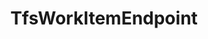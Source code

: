 ---
optionsClassName: TfsWorkItemEndpointOptions
optionsClassFullName: MigrationTools.Endpoints.TfsWorkItemEndpointOptions
configurationSamples:
- name: defaults
  description: 
  code: There are no defaults! Check the sample for options!
  sampleFor: MigrationTools.Endpoints.TfsWorkItemEndpointOptions
- name: sample
  description: 
  code: There is no sample, but you can check the classic below for a general feel.
  sampleFor: MigrationTools.Endpoints.TfsWorkItemEndpointOptions
- name: classic
  description: 
  code: >-
    {
      "$type": "TfsWorkItemEndpointOptions",
      "Organisation": null,
      "Project": null,
      "Query": null,
      "AuthenticationMode": "AccessToken",
      "AccessToken": null,
      "ReflectedWorkItemIdField": null,
      "LanguageMaps": null,
      "EndpointEnrichers": null
    }
  sampleFor: MigrationTools.Endpoints.TfsWorkItemEndpointOptions
description: missng XML code comments
className: TfsWorkItemEndpoint
typeName: Endpoints
architecture: 
options:
- parameterName: AccessToken
  type: String
  description: missng XML code comments
  defaultValue: missng XML code comments
- parameterName: AuthenticationMode
  type: AuthenticationMode
  description: missng XML code comments
  defaultValue: missng XML code comments
- parameterName: EndpointEnrichers
  type: List
  description: missng XML code comments
  defaultValue: missng XML code comments
- parameterName: LanguageMaps
  type: TfsLanguageMapOptions
  description: missng XML code comments
  defaultValue: missng XML code comments
- parameterName: Organisation
  type: String
  description: missng XML code comments
  defaultValue: missng XML code comments
- parameterName: Project
  type: String
  description: missng XML code comments
  defaultValue: missng XML code comments
- parameterName: Query
  type: QueryOptions
  description: missng XML code comments
  defaultValue: missng XML code comments
- parameterName: ReflectedWorkItemIdField
  type: String
  description: missng XML code comments
  defaultValue: missng XML code comments
status: missng XML code comments
processingTarget: missng XML code comments
classFile: /src/MigrationTools.Clients.TfsObjectModel/Endpoints/TfsWorkItemEndpoint.cs
optionsClassFile: /src/MigrationTools.Clients.TfsObjectModel/Endpoints/TfsWorkItemEndpointOptions.cs

redirectFrom:
- /Reference/Endpoints/TfsWorkItemEndpointOptions/
layout: reference
toc: true
permalink: /Reference/Endpoints/TfsWorkItemEndpoint/
title: TfsWorkItemEndpoint
categories:
- Endpoints
- 
topics:
- topic: notes
  path: /docs/Reference/Endpoints/TfsWorkItemEndpoint-notes.md
  exists: true
  markdown: >+
    The Work Item endpoint is super awesome.


    |Client  | WriteTo/ReadFrom | Endpoint | Data Target | Description |

    |:-:|:-:|:-:|:-:|:-:|

    AzureDevops.ObjectModel | Tfs Object Model | `TfsWorkItemEndPoint` | WorkItems | TBA

    AzureDevops.Rest | Azure DevOps REST | ?

    FileSystem | Local Files | `FileSystemWorkItemEndpoint` | WorkItems | TBA

- topic: introduction
  path: /docs/Reference/Endpoints/TfsWorkItemEndpoint-introduction.md
  exists: false
  markdown: ''

---